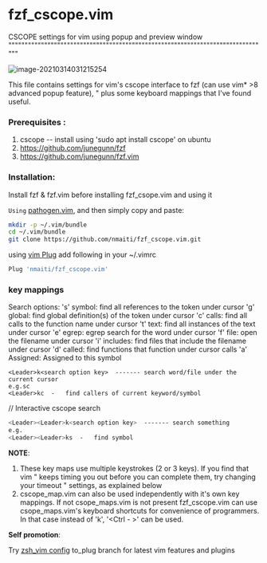 # fzf_cscope.vim

 CSCOPE settings for vim using popup and preview window
""""""""""""""""""""""""""""""""""""""""""""""""""""""""""""""""""""""""""""""""

![image-20210314031215254](https://raw.githubusercontent.com/nmaiti/fzf_cscope.vim/master/screenshoot.png)





 This file contains settings for vim's cscope interface to fzf (can use vim* >8 advanced popup feature), " plus some keyboard mappings that I've found useful.

### Prerequisites  : 

1. cscope  -- install using 'sudo apt install cscope' on ubuntu
2. https://github.com/junegunn/fzf
3. https://github.com/junegunn/fzf.vim

### Installation:

Install fzf & fzf.vim before installing fzf_csope.vim and using it

`Using`  [pathogen.vim](https://github.com/tpope/vim-pathogen), and then simply copy and paste:

```sh
mkdir -p ~/.vim/bundle
cd ~/.vim/bundle
git clone https://github.com/nmaiti/fzf_cscope.vim.git
```

using [vim Plug](https://github.com/junegunn/vim-plug) add following in your ~/.vimrc

```sh
Plug 'nmaiti/fzf_cscope.vim'
```



### **key mappings**

Search options:
's'   symbol: find all references to the token under cursor
'g'   global: find global definition(s) of the token under cursor
'c'   calls:  find all calls to the function name under cursor
't'   text:   find all instances of the text under cursor
'e'   egrep:  egrep search for the word under cursor
'f'   file:   open the filename under cursor
'i'   includes: find files that include the filename under cursor
'd'   called: find functions that function under cursor calls
'a'   Assigned: Assigned to this symbol

```shell
<Leader>k<search option key>  ------- search word/file under the current cursor
e.g.sc
<Leader>kc  -   find callers of current keyword/symbol
```

// Interactive cscope search

```sh
<Leader><Leader>k<search option key>  ------- search something
e.g.
<Leader><Leader>ks  -   find symbol
```

**NOTE**:

1. These key maps use multiple keystrokes (2 or 3 keys).  If you find that vim
   " keeps timing you out before you can complete them, try changing your timeout
   " settings, as explained below
2. cscope_map.vim can also be used independently with it's own key mappings. If not csope_maps.vim is not present fzf_cscope.vim can use csope_maps.vim's keyboard shortcuts for convenience of programmers.
      In that case instead of '<Leader>k', '<Ctrl - \>' can be used.
 
 **Self promotion**:
 
 Try [zsh_vim config](https://github.com/nmaiti/zsh-vim-config/tree/to_plug) to_plug branch for latest vim features and plugins

